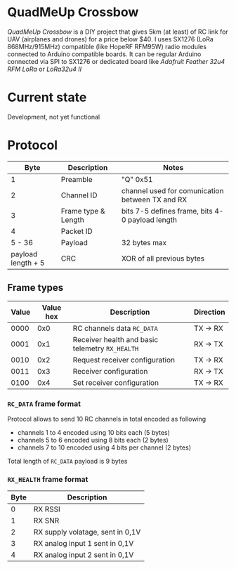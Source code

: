 # QuadMeUp Crossbow

_QuadMeUp Crossbow_ is a DIY project that gives 5km (at least) of RC link for UAV (airplanes and drones) for a price below $40. I uses SX1276 (LoRa 868MHz/915MHz) compatible (like HopeRF RFM95W) radio modules connected to Arduino compatible boards. It can be regular Arduino connected via SPI to SX1276 or dedicated board like _Adafruit Feather 32u4 RFM LoRa_ or _LoRa32u4 II_

# Current state

Development, not yet functional

# Protocol

| Byte                  | Description | Notes |
| ----                  | ----        | ---- |
| 1                     | Preamble | "Q" 0x51 |
| 2                     | Channel ID | channel used for comunication between TX and RX |
| 3                     | Frame type & Length | bits 7-5 defines frame, bits 4-0 payload length |
| 4                     | Packet ID | |
| 5 - 36                | Payload | 32 bytes max |
| payload length + 5    | CRC | XOR of all previous bytes |

## Frame types

| Value  | Value hex    | Description                      | Direction  |
| ----   | ----         |----                              | ---- |
| 0000   | 0x0          | RC channels data `RC_DATA` | TX -> RX |
| 0001   | 0x1          | Receiver health and basic telemetry `RX_HEALTH` | RX -> TX |
| 0010   | 0x2          | Request receiver configuration | TX -> RX |
| 0011   | 0x3          | Receiver configuration | RX -> TX |
| 0100   | 0x4          | Set receiver configuration | TX -> RX |

### `RC_DATA` frame format

Protocol allows to send 10 RC channels in total encoded as following

* channels 1 to 4 encoded using 10 bits each (5 bytes)
* channels 5 to 6 encoded using 8 bits each (2 bytes)
* channels 7 to 10 encoded using 4 bits per channel (2 bytes)

Total length of `RC_DATA` payload is 9 bytes

### `RX_HEALTH` frame format

| Byte | Description                        |
| ---- | ----                               |
| 0    | RX RSSI                            |
| 1    | RX SNR                            |
| 2    | RX supply volatage, sent in 0,1V   |
| 3    | RX analog input 1 sent in 0,1V     |
| 4    | RX analog input 2 sent in 0,1V     |
